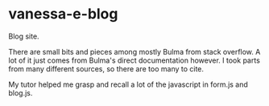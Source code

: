 # vanessa-e-blog
Blog site.

There are small bits and pieces among mostly Bulma from stack overflow. A lot of it just comes from Bulma's direct documentation however. I took parts from many different sources, so there are too many to cite.

My tutor helped me grasp and recall a lot of the javascript in form.js and blog.js.